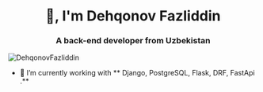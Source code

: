 <h1 align="center">👋, I'm Dehqonov Fazliddin</h1>
<h3 align="center">A back-end developer from Uzbekistan</h3>

<p align="left"> <img src="https://komarev.com/ghpvc/?username=DehqonovFazliddin&label=Profile%20views&color=0e75b6&style=flat" alt="DehqonovFazliddin" /> </p>

- 🌱 I’m currently working with ** Django, PostgreSQL, Flask, DRF, FastApi .**

